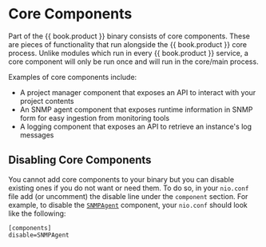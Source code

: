 # Core Components

Part of the {{ book.product }} binary consists of core components. These are pieces of functionality that run alongside the {{ book.product }} core process. Unlike modules which run in every {{ book.product }} service, a core component will only be run once and will run in the core/main process.

Examples of core components include:  
  * A project manager component that exposes an API to interact with your project contents
  * An SNMP agent component that exposes runtime information in SNMP form for easy ingestion from monitoring tools
  * A logging component that exposes an API to retrieve an instance's log messages

## Disabling Core Components

You cannot add core components to your binary but you can disable existing ones if you do not want or need them. To do so, in your `nio.conf` file add (or uncomment) the disable line under the `component` section. For example, to disable the [`SNMPAgent`](/components/snmp.md) component, your `nio.conf` should look like the following:
```
[components]
disable=SNMPAgent
```

